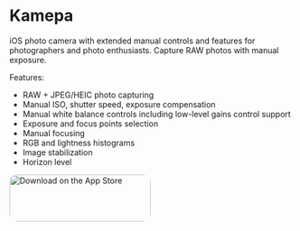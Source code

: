 # Kamepa

iOS photo camera with extended manual controls and features for photographers and photo enthusiasts. Capture RAW photos with manual exposure. 

Features: 
* RAW + JPEG/HEIC photo capturing 
* Manual ISO, shutter speed, exposure compensation 
* Manual white balance controls including low-level gains control support 
* Exposure and focus points selection 
* Manual focusing 
* RGB and lightness histograms
* Image stabilization
* Horizon level

<a href="https://apps.apple.com/us/app/kamepa/id1531574054?itsct=apps_box&amp;itscg=30200" style="display: inline-block; overflow: hidden; border-radius: 13px; width: 250px; height: 83px;"><img src="https://tools.applemediaservices.com/api/badges/download-on-the-app-store/black/en-US?size=250x83&amp;releaseDate=1602460800&h=9d2a415ccb83a0ed6983ce69cfb49ba0" alt="Download on the App Store" style="border-radius: 13px; width: 250px; height: 83px;"></a>

